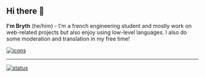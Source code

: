 ## Hi there 👋

**I'm Bryth** (he/him) - I'm a french engineering student and mostly work on web-related projects but also enjoy using low-level languages. I also do some moderation and translation in my free time!

[![icons](https://skillicons.dev/icons?i=c,ocaml,js,html,css,nodejs,mongo,figma,ps,ai,xd)](https://skillicons.dev)

---

[![status](https://api.bryth.dev/badges)](https://twitter.com/brythzz)
